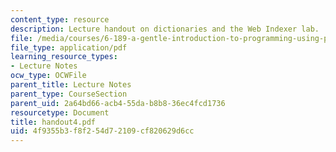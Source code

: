 ```yaml
---
content_type: resource
description: Lecture handout on dictionaries and the Web Indexer lab.
file: /media/courses/6-189-a-gentle-introduction-to-programming-using-python-january-iap-2008/4f9355b3f8f254d72109cf820629d6cc_handout4.pdf
file_type: application/pdf
learning_resource_types:
- Lecture Notes
ocw_type: OCWFile
parent_title: Lecture Notes
parent_type: CourseSection
parent_uid: 2a64bd66-acb4-55da-b8b8-36ec4fcd1736
resourcetype: Document
title: handout4.pdf
uid: 4f9355b3-f8f2-54d7-2109-cf820629d6cc
---
```

